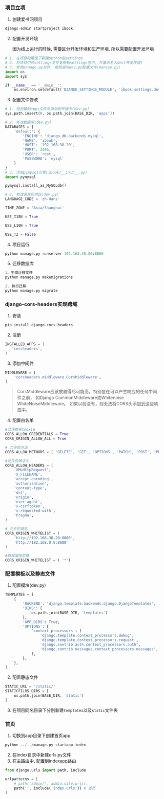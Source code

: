 ### 项目立项

1. 创建爱书网项目

```python 
django-admin startproject ibook
```

2. 配置开发环境

   因为线上运行的时候, 需要区分开发环境和生产环境, 所以需要配置开发环境

```python 
# 1. 在项目的路径下新建python包settings
# 2. 将项目中的settings文件复制到settings包中, 并重命名为dev(开发环境)
# 3. 修改manage.py文件, 使其指向dev.py配置文件(manage.py)
import os
import sys

if __name__ == '__main__':
    os.environ.setdefault('DJANGO_SETTINGS_MODULE', 'ibook.settings.dev')
```

3. 配置文件修改

```python 
# 1. 将创建的apps文件夹添加到环境中(dev.py)
sys.path.insert(0, os.path.join(BASE_DIR, 'apps'))

# 2. 修改数据库(dev.py)
DATABASES = {
    'default': {
        'ENGINE': 'django.db.backends.mysql',
        'NAME': 'ibook',
        'HOST': '192.168.38.20',
        'PORT': 3306,
        'USER': 'root',
        'PASSWORD': 'mysql'
    }
}
# 3. 添加pymysql引擎(ibook/__init__.py)
import pymysql

pymysql.install_as_MySQLdb()

# 4. 修改语言和时区(dev.py)
LANGUAGE_CODE = 'zh-Hans'

TIME_ZONE = 'Asia/Shanghai'

USE_I18N = True

USE_L10N = True

USE_TZ = False
```

4. 项目运行

```python
python manage.py runserver 192.168.38.20:8000
```

5. 迁移数据库

```python
1、生成迁移文件
python manage.py makemigrations

2. 执行迁移
python manage.py migrate
```



### django-cors-headers实现跨域

1. 安装

```python
pip install django-cors-headers
```

2. 注册

```python
INSTALLED_APPS = (
   'corsheaders',
)
```

3. 添加中间件

```python
MIDDLEWARE = [
    'corsheaders.middleware.CorsMiddleware',
]
```

> CorsMiddleware应该放置得尽可能高，特别是在可以产生响应的任何中间件之前， 如Django CommonMiddleware或Whitenoise WhiteNoiseMiddleware。 如果以前没有，则无法将CORS头添加到这些响应中。

4. 配置白名单

```python
#允许携带cookie
CORS_ALLOW_CREDENTIALS = True
CORS_ORIGIN_ALLOW_ALL = True

# 允许的方法
CORS_ALLOW_METHODS = ( 'DELETE', 'GET', 'OPTIONS', 'PATCH', 'POST', 'PUT', 'VIEW', )

#允许的请求头
CORS_ALLOW_HEADERS = (
    'XMLHttpRequest',
    'X_FILENAME',
    'accept-encoding',
    'authorization',
    'content-type',
    'dnt',
    'origin',
    'user-agent',
    'x-csrftoken',
    'x-requested-with',
    'Pragma',
)

# 允许的域名
CORS_ORIGIN_WHITELIST = (
    'http://192.168.38.20:8000',
    'http://192.168.0.9:8080'
)

#跨域增加忽略
CORS_ORIGIN_WHITELIST = ( '*')
```



### 配置模板以及静态文件

1. 配置模块(dev.py)

```python
TEMPLATES = [
    {
        'BACKEND': 'django.template.backends.django.DjangoTemplates',
        'DIRS': [
            os.path.join(BASE_DIR, 'templates')
        ],
        'APP_DIRS': True,
        'OPTIONS': {
            'context_processors': [
                'django.template.context_processors.debug',
                'django.template.context_processors.request',
                'django.contrib.auth.context_processors.auth',
                'django.contrib.messages.context_processors.messages',
            ],
        },
    },
]
```

2. 配置静态文件

```python
STATIC_URL = '/static/'
STATICFILRS_DIRS = [
    os.path.join(BASE_DIR, 'static')
]
```

3. 在项目同名目录下分别新建`templates`以及`static`文件夹



### 首页

1. 切换到app目录下创建首页app

```python
python ../../manage.py startapp index
```

2. 在index目录中新建urls.py文件
3. 在主路由中, 配置到indexapp路由

```python
from django.urls import path, include

urlpatterns = [
    # path('admin/', admin.site.urls),
    path('', include('index.urls')) # 首页
]
```

